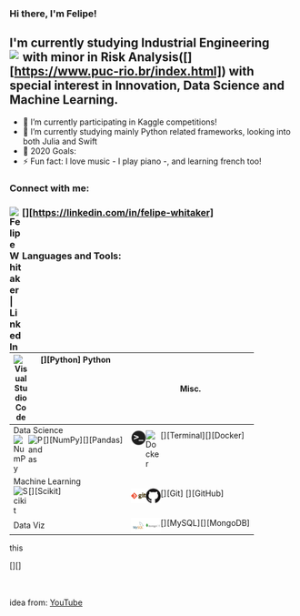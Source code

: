 ### Hi there, I'm Felipe!

## I'm currently studying Industrial Engineering with minor in Risk Analysis([<img align="left" width="23px" src="https://logodownload.org/wp-content/uploads/2015/02/puc-rio-logo.gif"/>][https://www.puc-rio.br/index.html])  with special interest in Innovation, Data Science and Machine Learning.

- 🔭 I’m currently participating in Kaggle competitions!
- 🌱 I’m currently studying mainly Python related frameworks, looking into both Julia and Swift 
- 🥅 2020 Goals: 
- ⚡ Fun fact: I love music - I play piano -, and learning french too!

### Connect with me:

### [<img align="left" alt="Felipe Whitaker | LinkedIn" width="22px" src="https://cdn.jsdelivr.net/npm/simple-icons@v3/icons/linkedin.svg" />][https://linkedin.com/in/felipe-whitaker]
<br />

### Languages and Tools:

| [<img align="left" alt="Visual Studio Code" width="26px" src="https://seeklogo.com/images/P/python-logo-A32636CAA3-seeklogo.com.png"/>][Python] Python | Misc.                                                        |
| ------------------------------------------------------------ | ------------------------------------------------------------ |
| Data Science<br/> [<img align="left" alt="NumPy" width="26px" src="https://user-images.githubusercontent.com/50221806/86498201-a8bd8680-bd39-11ea-9d08-66b610a8dc01.png"/>][NumPy][<img align="left" alt="Pandas" width="26px" src="https://www.pinclipart.com/picdir/middle/367-3678882_python-logo-clipart-easy-pandas-python-logo-png.png"/>][Pandas] | [<img align="left" alt="Terminal" width="26px" src="https://raw.githubusercontent.com/github/explore/80688e429a7d4ef2fca1e82350fe8e3517d3494d/topics/terminal/terminal.png" />][Terminal][<img align="left" alt="Docker" width="26px" src="https://www.docker.com/sites/default/files/d8/2019-07/vertical-logo-monochromatic.png"/>][Docker] |
| Machine Learning<br>[<img align="left" alt="Scikit" width="26px" src="https://e7.pngegg.com/pngimages/905/45/png-clipart-scikit-learn-python-scikit-logo-brand-learning-text-computer.png"/>][Scikit] | [<img align="left" alt="Git" width="26px" src="https://raw.githubusercontent.com/github/explore/80688e429a7d4ef2fca1e82350fe8e3517d3494d/topics/git/git.png" />][Git] [<img align="left" alt="GitHub" width="26px" src="https://raw.githubusercontent.com/github/explore/78df643247d429f6cc873026c0622819ad797942/topics/github/github.png" />][GitHub] |
| Data Viz<br>                                                 | [<img align="left" alt="MySQL" width="26px" src="https://raw.githubusercontent.com/github/explore/80688e429a7d4ef2fca1e82350fe8e3517d3494d/topics/mysql/mysql.png" />][MySQL][<img align="left" alt="MongoDB" width="26px" src="https://raw.githubusercontent.com/github/explore/80688e429a7d4ef2fca1e82350fe8e3517d3494d/topics/mongodb/mongodb.png" />][MongoDB] |
this

[<img align="left" alt="" width="26px" src=""/>][]















<br /><br />
idea from: [YouTube](https://www.youtube.com/watch?v=n6d4KHSKqGk)


